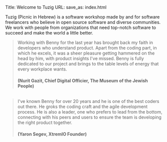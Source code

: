 Title: Welcome to Tuzig 
URL:
save_as: index.html

Tuzig (Picnic in Hebrew) is a software workshop made by and for software
freelancers who believe in open source software and diverse communities. We 
work with people from organizations that need top-notch software to succeed and
make the world a little better.

> Working with Benny for the last year has brought back my faith in
> developers who understand product. Apart from the coding part, in which he
> excels, it was a sheer pleasure getting hammered on the head by him, with
> product insights I've missed. Benny is fully dedicated to our project and
> brings to the table levels of energy that every workplace wants.
>
> #### (Nurit Gazit, Chief Digital Officier, The Museum of the Jewish People)

###### 

> I've known Benny for over 20 years and he is one of the best coders
> out there. He groks the coding craft and the agile development process.
> He is also a leader, one who prefers to lead from the bottom, connecting
> with his peers and users to ensure the team is developing the right
> product together.
>
> #### (Yaron Segev, XtremIO Founder)

